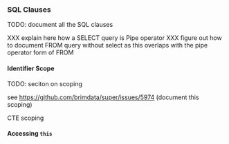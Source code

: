 ### SQL Clauses

TODO: document all the SQL clauses

XXX explain here how a SELECT query is Pipe operator
XXX figure out how to document FROM query without select as this overlaps
with the pipe operator form of FROM

#### Identifier Scope

TODO: seciton on scoping

see https://github.com/brimdata/super/issues/5974 (document this scoping)

CTE scoping

#### Accessing `this`

